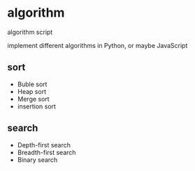 # algorithm
algorithm script

implement different algorithms in Python, or maybe JavaScript

## sort
* Buble sort
* Heap sort
* Merge sort
* insertion sort

## search

* Depth-first search
* Breadth-first search
* Binary search
